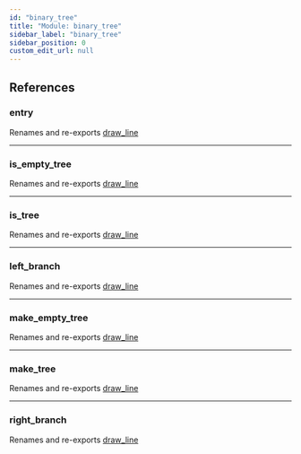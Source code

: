 ```yaml
---
id: "binary_tree"
title: "Module: binary_tree"
sidebar_label: "binary_tree"
sidebar_position: 0
custom_edit_url: null
---
```


## References

### entry

Renames and re-exports [draw_line](painter.md#draw_line)

___

### is\_empty\_tree

Renames and re-exports [draw_line](painter.md#draw_line)

___

### is\_tree

Renames and re-exports [draw_line](painter.md#draw_line)

___

### left\_branch

Renames and re-exports [draw_line](painter.md#draw_line)

___

### make\_empty\_tree

Renames and re-exports [draw_line](painter.md#draw_line)

___

### make\_tree

Renames and re-exports [draw_line](painter.md#draw_line)

___

### right\_branch

Renames and re-exports [draw_line](painter.md#draw_line)
